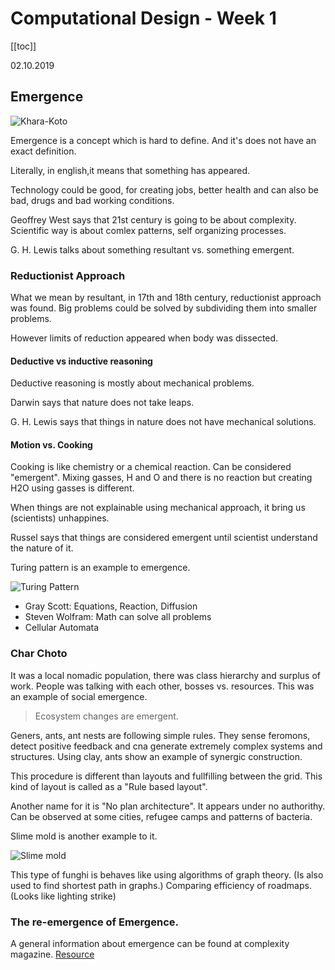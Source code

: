 # Computational Design - Week 1

[[toc]]

02.10.2019

## Emergence

![Khara-Koto](https://upload.wikimedia.org/wikipedia/commons/6/60/Khara-khoto.jpg)

Emergence is a concept which is hard to define. And it's does not have an exact definition. 

Literally, in english,it means that something has appeared. 

Technology could be good, for creating jobs, better health and can also be bad, drugs and bad working conditions.

Geoffrey West says that 21st century is going to be about complexity. Scientific way is about comlex patterns, self organizing processes.

G. H. Lewis talks about something resultant vs. something emergent. 

### Reductionist Approach

What we mean by resultant, in 17th and 18th century, reductionist approach was found. Big problems could be solved by subdividing them into smaller problems. 

However limits of reduction appeared when body was dissected.

#### Deductive vs inductive reasoning

Deductive reasoning is mostly about mechanical problems.

Darwin says that nature does not take leaps. 

G. H. Lewis says that things in nature does not have mechanical solutions. 

#### Motion vs. Cooking

Cooking is like chemistry or a chemical reaction. Can be considered "emergent". Mixing gasses, H and O and there is no reaction but creating H2O using gasses is different.

When things are not explainable using mechanical approach, it bring us (scientists) unhappines.

Russel says that things are considered emergent until scientist understand the nature of it.

Turing pattern is an example to emergence. 

![Turing Pattern](https://upload.wikimedia.org/wikipedia/commons/6/68/Turing_bifurcation_3.gif)

* Gray Scott: Equations, Reaction, Diffusion
* Steven Wolfram: Math can solve all problems
* Cellular Automata

### Char Choto

It was a local nomadic population, there was class hierarchy and surplus of work. People was talking with each other, bosses vs. resources. This was an example of social emergence. 

> Ecosystem changes are emergent.

Geners, ants, ant nests are following simple rules. They sense feromons, detect positive feedback and cna generate extremely complex systems and structures. Using clay, ants show an example of synergic construction.

This procedure is different than layouts and fullfilling between the grid. This kind of layout is called as a "Rule based layout".

Another name for it is "No plan architecture". It appears under no authorithy. Can be observed at some cities, refugee camps and patterns of bacteria.

Slime mold is another example to it.

![Slime mold](https://d2r55xnwy6nx47.cloudfront.net/uploads/2018/07/Physarum_CNRS_2880x1500.jpg)

This type of funghi is behaves like using algorithms of graph theory. (Is also used to find shortest path in graphs.) Comparing efficiency of roadmaps. (Looks like lighting strike)

### The re-emergence of Emergence.

A general information about emergence can be found at complexity magazine. [Resource](https://onlinelibrary.wiley.com/doi/epdf/10.1002/cplx.10043)
